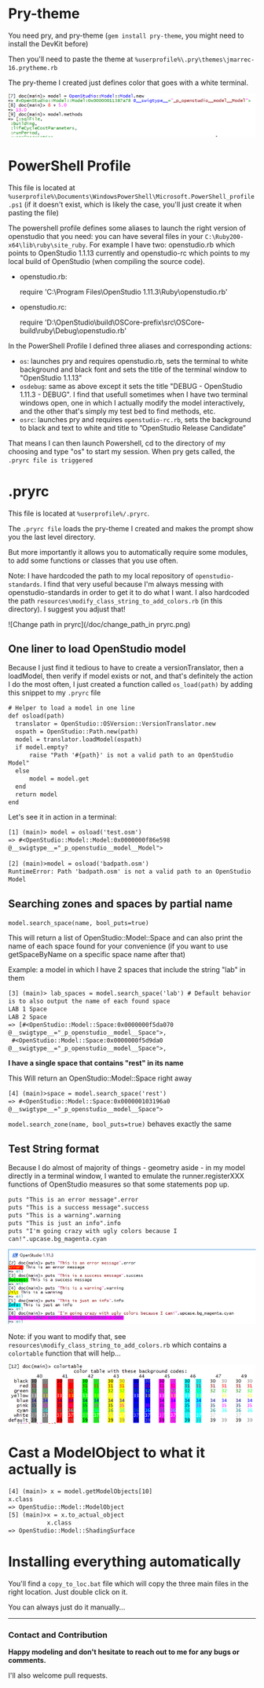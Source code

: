 # Pry-theme

You need pry, and pry-theme (`gem install pry-theme`, you might need to install the DevKit before)

Then you'll need to paste the theme at `%userprofile%\.pry\themes\jmarrec-16.prytheme.rb`

The pry-theme I created just defines color that goes with a white terminal. 

![Pry Theme Colors](/doc/pry-theme-colors.png)

# PowerShell Profile

This file is located at `%userprofile%\Documents\WindowsPowerShell\Microsoft.PowerShell_profile.ps1` (if it doesn't exist, which is likely the case, you'll just create it when pasting the file)

The powershell profile defines some aliases to launch the right version of openstudio that you need: you can have several files in your `C:\Ruby200-x64\lib\ruby\site_ruby`. For example I have two: openstudio.rb which points to OpenStudio 1.1.13 currently and openstudio-rc which points to my local build of OpenStudio (when compiling the source code).

* openstudio.rb: 

    require 'C:\Program Files\OpenStudio 1.11.3\Ruby\openstudio.rb'

* openstudio.rc: 

    require 'D:\OpenStudio\build\OSCore-prefix\src\OSCore-build\ruby\Debug\openstudio.rb'

In the PowerShell Profile I defined three aliases and corresponding actions:

* `os`: launches pry and requires openstudio.rb, sets the terminal to white background and black font and sets the title of the terminal window to "OpenStudio 1.1.13"
* `osdebug`: same as above except it sets the title "DEBUG - OpenStudio 1.11.3 - DEBUG". I find that usefull sometimes when I have two terminal windows open, one in which I actually modify the model interactively, and the other that's simply my test bed to find methods, etc.
* `osrc`: launches pry and requires  `openstudio-rc.rb`, sets the background to black and text to white and title to ”OpenStudio Release Candidate”

That means I can then launch Powershell, cd to the directory of my choosing and type "os" to start my session. When pry gets called, the `.pryrc file is triggered `

# .pryrc

This file is located at `%userprofile%/.pryrc`.

The `.pryrc file` loads the pry-theme I created and makes the prompt show you the last level directory.

But more importantly it allows you to automatically require some modules, to add some functions or classes that you use often.

Note: I have hardcoded the path to my local repository of `openstudio-standards`. I find that very useful because I'm always messing with openstudio-standards in order to get it to do what I want.
I also hardcoded the path `resources\modify_class_string_to_add_colors.rb` (in this directory). I suggest you adjust that!

![Change path in pryrc](/doc/change_path_in pryrc.png)

## One liner to load OpenStudio model

Because I just find it tedious to have to create a versionTranslator, then a loadModel, then verify if model exists or not, and that's definitely the action I do the most often, I just created a function called `os_load(path)` by adding this snippet to my `.pryrc` file

    # Helper to load a model in one line
    def osload(path)
      translator = OpenStudio::OSVersion::VersionTranslator.new
      ospath = OpenStudio::Path.new(path)
      model = translator.loadModel(ospath)
      if model.empty?
          raise "Path '#{path}' is not a valid path to an OpenStudio Model"
      else
          model = model.get
      end  
      return model
    end


Let's see it in action in a terminal:   
 
    [1] (main)> model = osload('test.osm')
    => #<OpenStudio::Model::Model:0x0000000f86e598 @__swigtype__="_p_openstudio__model__Model">

    [2] (main)>model = osload('badpath.osm')
    RuntimeError: Path 'badpath.osm' is not a valid path to an OpenStudio Model

    
## Searching zones and spaces by partial name

`model.search_space(name, bool_puts=true)`
    


This will return a list of OpenStudio::Model::Space and can also print the name of each space found for your convenience (if you want to use getSpaceByName on a specific space name after that)

Example: a model in which I have 2 spaces that include the string "lab" in them

    [3] (main)> lab_spaces = model.search_space('lab') # Default behavior is to also output the name of each found space
    LAB 1 Space
    LAB 2 Space
    => [#<OpenStudio::Model::Space:0x0000000f5da070 @__swigtype__="_p_openstudio__model__Space">,
     #<OpenStudio::Model::Space:0x0000000f5d9da0 @__swigtype__="_p_openstudio__model__Space">,

**I have a single space that contains "rest" in its name**

This Will return an OpenStudio::Model::Space right away

    [4] (main)>space = model.search_space('rest')
    => #<OpenStudio::Model::Space:0x000000103196a0 @__swigtype__="_p_openstudio__model__Space">

`model.search_zone(name, bool_puts=true)` behaves exactly the same
    
## Test String format

Because I do almost of majority of things - geometry aside - in my model directly in a terminal window, I wanted to emulate the runner.registerXXX functions of OpenStudio measures so that some statements pop up.

    puts "This is an error message".error
    puts "This is a success message".success
    puts "This is a warning".warning
    puts "This is just an info".info
    puts "I'm going crazy with ugly colors because I can!".upcase.bg_magenta.cyan
    
    
![Test string class](/doc/test_string_class.png)

Note: if you want to modify that, see `resources\modify_class_string_to_add_colors.rb` which contains a `colortable` function that will help...

![Test string class](/doc/colortable_function.png)


# Cast a ModelObject to what it actually is

    [4] (main)> x = model.getModelObjects[10]
    x.class
    => OpenStudio::Model::ModelObject
    [5] (main)>x = x.to_actual_object
               x.class
    => OpenStudio::Model::ShadingSurface
    

# Installing everything automatically

You'll find a `copy_to_loc.bat` file which will copy the three main files in the right location. Just double click on it.

You can always just do it manually...


----

### Contact and Contribution

**Happy modeling and don't hesitate to reach out to me for any bugs or comments.**

I'll also welcome pull requests.
